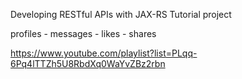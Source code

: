 Developing RESTful APIs with JAX-RS Tutorial project 

profiles - messages - likes - shares 

https://www.youtube.com/playlist?list=PLqq-6Pq4lTTZh5U8RbdXq0WaYvZBz2rbn 